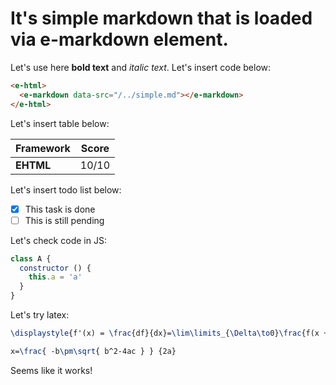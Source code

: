 # It's simple markdown that is loaded via e-markdown element.

Let's use here **bold text** and *italic text*. Let's insert code below:

```html
<e-html>
  <e-markdown data-src="/../simple.md"></e-markdown>
</e-html>
```

Let's insert table below:

|Framework|Score|
|--- |--- |
|**EHTML**|10/10|

Let's insert todo list below:

 - [x] This task is done
 - [ ] This is still pending

Let's check code in JS:

```js
class A {
  constructor () {
    this.a = 'a'
  }
}
```

Let's try latex:
<br>

```latex
\displaystyle{f'(x) = \frac{df}{dx}=\lim\limits_{\Delta\to0}\frac{f(x + \Delta) - f(x)}{\Delta}}
```
```latex
x=\frac{ -b\pm\sqrt{ b^2-4ac } } {2a}
```
Seems like it works!
